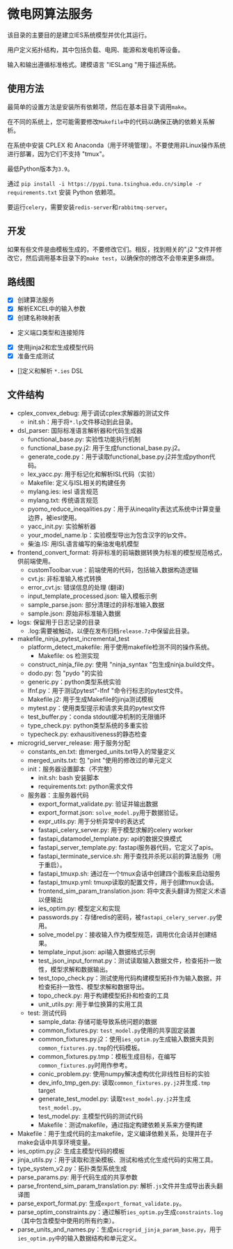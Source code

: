 
# 微电网算法服务

该目录的主要目的是建立IES系统模型并优化其运行。

用户定义拓扑结构，其中包括负载、电网、能源和发电机等设备。

输入和输出遵循标准格式。建模语言 "IESLang "用于描述系统。

## 使用方法

最简单的设置方法是安装所有依赖项，然后在基本目录下调用`make`。

在不同的系统上，您可能需要修改`Makefile`中的代码以确保正确的依赖关系解析。

在系统中安装 CPLEX 和 Anaconda（用于环境管理）。不要使用非Linux操作系统进行部署，因为它们不支持 "tmux"。

最低Python版本为`3.9`。

通过 `pip install -i https://pypi.tuna.tsinghua.edu.cn/simple -r requirements.txt` 安装 Python 依赖项。

要运行`celery`，需要安装`redis-server`和`rabbitmq-server`。

## 开发

如果有些文件是由模板生成的，不要修改它们。相反，找到相关的".j2 "文件并修改它，然后调用基本目录下的`make test`，以确保你的修改不会带来更多麻烦。

## 路线图

* [x] 创建算法服务
* [x] 解析EXCEL中的输入参数
* [x] 创建名称映射表
* 定义端口类型和连接矩阵
* [x] 使用jinja2和宏生成模型代码
* [x] 准备生成测试
* []定义和解析 `*.ies` DSL

## 文件结构

- cplex_convex_debug: 用于调试cplex求解器的测试文件
    - init.sh：用于将`*.lp`文件移动到此目录。
- dsl_parser: 国际标准语言解析器和代码生成器
    - functional_base.py: 实验性功能执行机制
    - functional_base.py.j2: 用于生成functional_base.py.j2。
    - generate_code.py：用于读取functional_base.py.j2并生成python代码。
    - lex_yacc.py: 用于标记化和解析ISL代码（实验）
    - Makefile: 定义与ISL相关的构建任务
    - mylang.ies: iesl 语言规范
    - mylang.txt: 传统语言规范
    - pyomo_reduce_ineqalities.py：用于从ineqality表达式系统中计算变量边界，被iesl使用。
    - yacc_init.py: 实验解析器
    - your_model_name.lp：实验模型导出为包含汉字的lp文件。
    - 柴油.IS: 用ISL语言编写的柴油发电机模型
- frontend_convert_format: 将非标准的前端数据转换为标准的模型规范格式，供前端使用。
    - customToolbar.vue：前端使用的代码，包括输入数据构造逻辑
    - cvt.js: 非标准输入格式转换
    - error_cvt.js: 错误信息的处理 (翻译)
    - input_template_processed.json: 输入模板示例
    - sample_parse.json: 部分清理过的非标准输入数据
    - sample.json: 原始非标准输入数据
- logs: 保留用于日志记录的目录
    - .log:需要被触动，以便在发布归档`release.7z`中保留此目录。
- makefile_ninja_pytest_incremental_test
    - platform_detect_makefile: 用于使用makefile检测不同的操作系统。
        - Makefile: os 检测实现
    - construct_ninja_file.py: 使用 "ninja_syntax "包生成ninja.build文件。
    - dodo.py: 包 "pydo "的实验
    - generic.py：python类型系统实验
    - lfnf.py：用于测试pytest"-lfnf "命令行标志的pytest文件。
    - Makefile.j2: 用于生成Makefile的jinja测试模板
    - mytest.py：使用类型提示和请求夹具的pytest文件
    - test_buffer.py：conda stdout缓冲机制的无限循环
    - type_check.py: python类型系统的多重实验
    - typecheck.py: exhausitiveness的静态检查
- microgrid_server_release: 用于服务分配
    - constants_en.txt: 由merged_units.txt导入的常量定义
    - merged_units.txt: 包 "pint "使用的修改过的单元定义
    - init：服务器设置脚本（不完整）
        - init.sh: bash 安装脚本
        - requirements.txt: python需求文件
    - 服务器：主服务器代码
        - export_format_validate.py: 验证并输出数据
        - export_format.json: `solve_model.py`用于数据验证。
        - expr_utils.py: 用于分析异常中的表达式
        - fastapi_celery_server.py: 用于模型求解的celery worker
        - fastapi_datamodel_template.py: api的数据交换模式
        - fastapi_server_template.py: fastapi服务器代码，它定义了apis。
        - fastapi_terminate_service.sh: 用于查找并杀死以前的算法服务（用于重启）。
        - fastapi_tmuxp.sh: 通过在一个tmux会话中创建四个面板来启动服务
        - fastapi_tmuxp.yml: tmuxp读取的配置文件，用于创建tmux会话。
        - frontend_sim_param_translation.json: 将中文表头翻译为预定义术语以便输出
        - ies_optim.py: 模型定义和实现
        - passwords.py：存储redis的密码，被`fastapi_celery_server.py`使用。
        - solve_model.py：接收输入作为模型规范，调用优化会话并创建结果。
        - template_input.json: api输入数据格式示例
        - test_json_input_format.py：测试读取输入数据文件，检查拓扑一致性，模型求解和数据输出。
        - test_topo_check.py：测试使用代码构建模型拓扑作为输入数据，并检查拓扑一致性、模型求解和数据导出。
        - topo_check.py: 用于构建模型拓扑和检查的工具
        - unit_utils.py: 用于单位换算的实用工具
    - test: 测试代码
        - sample_data: 存储可能导致系统问题的数据
        - common_fixtures.py: `test_model.py`使用的共享固定装置
        - common_fixtures.py.j2：使用`ies_optim.py`生成输入数据夹具到`common_fixtures.py.tmp`的代码模板。
        - common_fixtures.py.tmp：模板生成目标，在编写`common_fixtures.py`时用作参考。
        - conic_problem.py: 使用numpy解决虚构优化非线性目标的实验
        - dev_info_tmp_gen.py: 读取`common_fixtures.py.j2`并生成`.tmp` target
        - generate_test_model.py: 读取`test_model.py.j2`并生成`test_model.py`。
        - test_model.py: 主模型代码的测试代码
        - Makefile：测试makefile，通过指定构建依赖关系来方便构建
- Makefile：用于生成代码的主makefile，定义编译依赖关系，处理并在子make会话中共享环境变量。
- ies_optim.py.j2: 生成主模型代码的模板
- jinja_utils.py：用于读取和渲染模板、测试和格式化生成代码的实用工具。
- type_system_v2.py：拓扑类型系统生成
- parse_params.py: 用于代码生成的共享参数
- parse_frontend_sim_param_translation.py: 解析`.js`文件并生成导出表头翻译图
- parse_export_format.py: 生成`export_format_validate.py`。
- parse_optim_constraints.py：通过解析`ies_optim.py`生成`constraints.log`（其中包含模型中使用的所有约束）。
- parse_units_and_names.py：生成`microgrid_jinja_param_base.py`，用于`ies_optim.py`中的输入数据结构和单元定义。